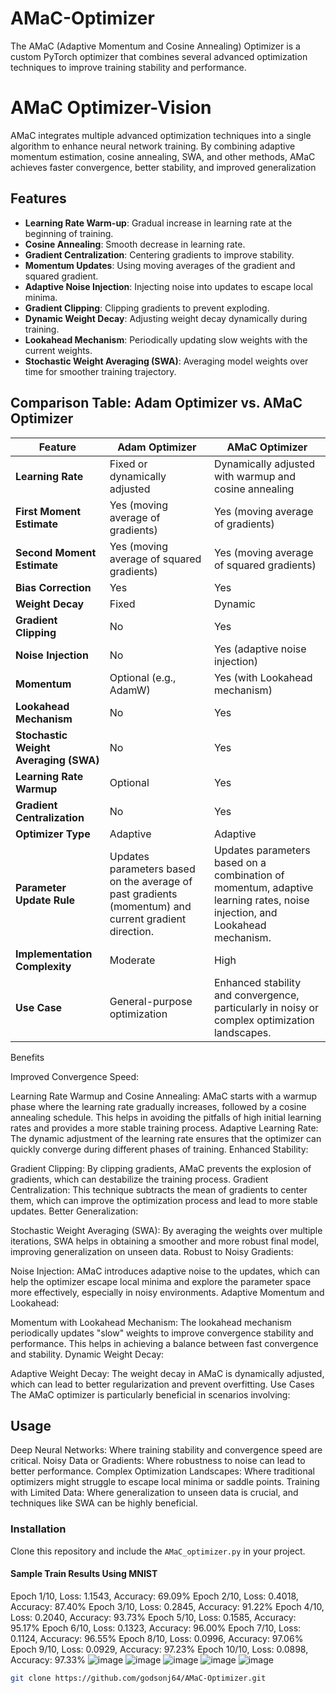 # AMaC-Optimizer
The AMaC (Adaptive Momentum and Cosine Annealing) Optimizer is a custom PyTorch optimizer that combines several advanced optimization techniques to improve training stability and performance.

# AMaC Optimizer-Vision

AMaC integrates multiple advanced optimization techniques into a single algorithm to enhance neural network training. By combining adaptive momentum estimation, cosine annealing, SWA, and other methods, AMaC achieves faster convergence, better stability, and improved generalization

## Features

- **Learning Rate Warm-up**: Gradual increase in learning rate at the beginning of training.
- **Cosine Annealing**: Smooth decrease in learning rate.
- **Gradient Centralization**: Centering gradients to improve stability.
- **Momentum Updates**: Using moving averages of the gradient and squared gradient.
- **Adaptive Noise Injection**: Injecting noise into updates to escape local minima.
- **Gradient Clipping**: Clipping gradients to prevent exploding.
- **Dynamic Weight Decay**: Adjusting weight decay dynamically during training.
- **Lookahead Mechanism**: Periodically updating slow weights with the current weights.
- **Stochastic Weight Averaging (SWA)**: Averaging model weights over time for smoother training trajectory.

## Comparison Table: Adam Optimizer vs. AMaC Optimizer

| Feature                           | Adam Optimizer                                   | AMaC Optimizer                                    |
|-----------------------------------|--------------------------------------------------|--------------------------------------------------|
| **Learning Rate**                 | Fixed or dynamically adjusted                    | Dynamically adjusted with warmup and cosine annealing |
| **First Moment Estimate**         | Yes (moving average of gradients)                | Yes (moving average of gradients)                |
| **Second Moment Estimate**        | Yes (moving average of squared gradients)        | Yes (moving average of squared gradients)        |
| **Bias Correction**               | Yes                                              | Yes                                              |
| **Weight Decay**                  | Fixed                                            | Dynamic                                          |
| **Gradient Clipping**             | No                                               | Yes                                              |
| **Noise Injection**               | No                                               | Yes (adaptive noise injection)                   |
| **Momentum**                      | Optional (e.g., AdamW)                           | Yes (with Lookahead mechanism)                   |
| **Lookahead Mechanism**           | No                                               | Yes                                              |
| **Stochastic Weight Averaging (SWA)** | No                                           | Yes                                              |
| **Learning Rate Warmup**          | Optional                                         | Yes                                              |
| **Gradient Centralization**       | No                                               | Yes                                              |
| **Optimizer Type**                | Adaptive                                         | Adaptive                                         |
| **Parameter Update Rule**         | Updates parameters based on the average of past gradients (momentum) and current gradient direction. | Updates parameters based on a combination of momentum, adaptive learning rates, noise injection, and Lookahead mechanism. |
| **Implementation Complexity**     | Moderate                                         | High                                             |
| **Use Case**                      | General-purpose optimization                     | Enhanced stability and convergence, particularly in noisy or complex optimization landscapes. |


Benefits 

Improved Convergence Speed:

Learning Rate Warmup and Cosine Annealing: AMaC starts with a warmup phase where the learning rate gradually increases, followed by a cosine annealing schedule. This helps in avoiding the pitfalls of high initial learning rates and provides a more stable training process.
Adaptive Learning Rate: The dynamic adjustment of the learning rate ensures that the optimizer can quickly converge during different phases of training.
Enhanced Stability:

Gradient Clipping: By clipping gradients, AMaC prevents the explosion of gradients, which can destabilize the training process.
Gradient Centralization: This technique subtracts the mean of gradients to center them, which can improve the optimization process and lead to more stable updates.
Better Generalization:

Stochastic Weight Averaging (SWA): By averaging the weights over multiple iterations, SWA helps in obtaining a smoother and more robust final model, improving generalization on unseen data.
Robust to Noisy Gradients:

Noise Injection: AMaC introduces adaptive noise to the updates, which can help the optimizer escape local minima and explore the parameter space more effectively, especially in noisy environments.
Adaptive Momentum and Lookahead:

Momentum with Lookahead Mechanism: The lookahead mechanism periodically updates "slow" weights to improve convergence stability and performance. This helps in achieving a balance between fast convergence and stability.
Dynamic Weight Decay:

Adaptive Weight Decay: The weight decay in AMaC is dynamically adjusted, which can lead to better regularization and prevent overfitting.
Use Cases
The AMaC optimizer is particularly beneficial in scenarios involving:



## Usage

Deep Neural Networks: Where training stability and convergence speed are critical.
Noisy Data or Gradients: Where robustness to noise can lead to better performance.
Complex Optimization Landscapes: Where traditional optimizers might struggle to escape local minima or saddle points.
Training with Limited Data: Where generalization to unseen data is crucial, and techniques like SWA can be highly beneficial.

### Installation

Clone this repository and include the `AMaC_optimizer.py` in your project.

#### Sample Train Results Using MNIST 
Epoch 1/10, Loss: 1.1543, Accuracy: 69.09%
Epoch 2/10, Loss: 0.4018, Accuracy: 87.40%
Epoch 3/10, Loss: 0.2845, Accuracy: 91.22%
Epoch 4/10, Loss: 0.2040, Accuracy: 93.73%
Epoch 5/10, Loss: 0.1585, Accuracy: 95.17%
Epoch 6/10, Loss: 0.1323, Accuracy: 96.00%
Epoch 7/10, Loss: 0.1124, Accuracy: 96.55%
Epoch 8/10, Loss: 0.0996, Accuracy: 97.06%
Epoch 9/10, Loss: 0.0929, Accuracy: 97.23%
Epoch 10/10, Loss: 0.0898, Accuracy: 97.33%
![image](https://github.com/godsonj64/AMaC-Optimizer/assets/108623780/7ac74857-7866-44bd-9f34-c89cac9543bc)
![image](https://github.com/godsonj64/AMaC-Optimizer/assets/108623780/e4e85cb6-132d-44b3-ac8b-85046fc7bce6)
![image](https://github.com/godsonj64/AMaC-Optimizer/assets/108623780/7b22be08-1136-4b6b-afa1-2a577c089450)
![image](https://github.com/godsonj64/AMaC-Optimizer/assets/108623780/eef32efd-c4a0-46ab-a39b-14c89c32d190)
![image](https://github.com/godsonj64/AMaC-Optimizer/assets/108623780/92c3e542-2408-491f-8198-9ff1125d7f5e)

```sh
git clone https://github.com/godsonj64/AMaC-Optimizer.git

